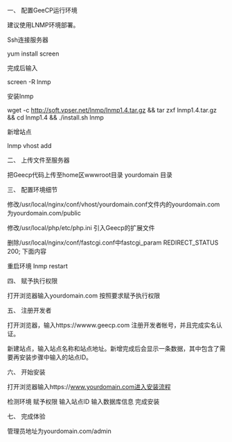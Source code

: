 ﻿一、	配置GeeCP运行环境

建议使用LNMP环境部署。

Ssh连接服务器

yum install screen

完成后输入

screen -R lnmp

安装lnmp


wget -c http://soft.vpser.net/lnmp/lnmp1.4.tar.gz && tar zxf lnmp1.4.tar.gz && cd lnmp1.4 && ./install.sh lnmp

新增站点

lnmp vhost add

二、	上传文件至服务器

把Geecp代码上传至home区wwwroot目录 yourdomain 目录 

三、	配置环境细节

修改/usr/local/nginx/conf/vhost/yourdomain.conf文件内的yourdomain.com为yourdomain.com/public

修改/usr/local/php/etc/php.ini 引入Geecp的扩展文件

删除/usr/local/nginx/conf/fastcgi.conf中fastcgi_param  REDIRECT_STATUS    200; 下面内容

重启环境 lnmp restart 

四、	赋予执行权限

打开浏览器输入yourdomain.com 按照要求赋予执行权限

五、	注册开发者

打开浏览器，输入https://wwww.geecp.com 注册开发者帐号，并且完成实名认证。

新建站点，输入站点名称和站点地址。新增完成后会显示一条数据，其中包含了需要再安装步骤中输入的站点ID。 


六、	开始安装

打开浏览器输入https://www.yourdomain.com进入安装流程

检测环境
赋予权限
输入站点ID
输入数据库信息
完成安装

七、	完成体验

管理员地址为yourdomain.com/admin


